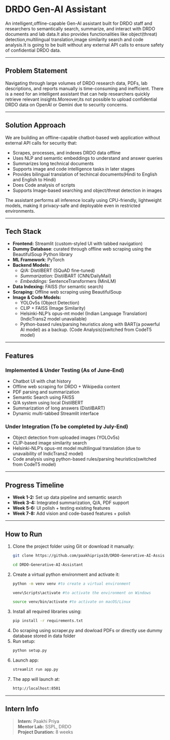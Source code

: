 #  DRDO Gen-AI Assistant

An intelligent,offline-capable Gen-AI assistant built for DRDO staff and researchers to semantically search, summarize, and interact with DRDO documents and lab data.It also provides functionalities like object(threat) detection,multilingual translation,image similarity search and code analysis.It is going to be built  without any external API calls to ensure safety of confidential DRDO data.

---

##  Problem Statement

Navigating through large volumes of DRDO research data, PDFs, lab descriptions, and reports manually is time-consuming and inefficient. There is a need for an intelligent assistant that can help researchers quickly retrieve relevant insights.Moreover,its not possible to upload confidential DRDO data on OpenAI or Gemini due to security concerns.

---

##  Solution Approach

We are building an offline-capable chatbot-based web application without external API calls for security that:
- Scrapes, processes, and indexes DRDO data offline
- Uses NLP and semantic embeddings to understand and answer queries
- Summarizes long technical documents
- Supports image and code intelligence tasks in later stages
- Provides bilingual translation of techincal documents(Hindi to English and English to Hindi)
- Does Code analysis of scripts
- Supports Image-based searching and object/threat detection in images

The assistant performs all inference locally using CPU-friendly, lightweight models, making it privacy-safe and deployable even in restricted environments.

---

## Tech Stack

- **Frontend:** Streamlit (custom-styled UI with tabbed navigation)
- **Dummy Database**: curated through offline web scraping using the BeautifulSoup Python library
- **ML Framework**: PyTorch
- **Backend Models:**
  - *Q/A:* DistilBERT (SQuAD fine-tuned)
  - *Summarization:* DistilBART (CNN/DailyMail)
  - *Embeddings:* SentenceTransformers (MiniLM)
- **Data Indexing:** FAISS (for semantic search)
- **Scraping:** Offline web scraping using BeautifulSoup
- **Image & Code Models:** 
  - YOLOv5s (Object Detection)
  - CLIP + FAISS (Image Similarity)
  - Helsinki-NLP’s opus-mt model (Indian Language Translation)(IndicTrans2 model unavailable)
  - Python-based rules/parsing heuristics along with BART(a powerful AI model) as a backup. (Code Analysis)(switched from CodeT5 model)

---

##  Features

###  Implemented & Under Testing (As of June-End)
- Chatbot UI with chat history
- Offline web scraping for DRDO + Wikipedia content
- PDF parsing and summarization
- Semantic Search using FAISS
- Q/A system using local DistilBERT
- Summarization of long answers (DistilBART)
- Dynamic multi-tabbed Streamlit interface

###  Under Integration (To be completed by July-End)
- Object detection from uploaded images (YOLOv5s)
- CLIP-based image similarity search
- Helsinki-NLP’s opus-mt model multilingual translation (due to unavaibility of IndicTrans2 model)
- Code analysis using python-based rules/parsing heuristics(switched from CodeT5 model)

---

##  Progress Timeline

- **Week 1-2:** Set up data pipeline and semantic search
- **Week 3-4:** Integrated summarization, Q/A, PDF support
- **Week 5-6:** UI polish + testing existing features
- **Week 7-8:** Add vision and code-based features + polish

---

##  How to Run

1. Clone the project folder using Git or download it manually:
   ```bash
   git clone https://github.com/paakhipriya10/DRDO-Generative-AI-Assistant.git
   ```
   ```bash
   cd DRDO-Generative-AI-Assistant
   ```
2. Create a virtual python environment and activate it:
   ```bash
   python -m venv venv #to create a virtual environment
   ```
   ```bash
   venv\Scripts\activate #to activate the environment on Windows
   ```
   ```bash
   source venv/bin/activate #to activate on macOS/Linux
   ```
4. Install all required libraries using:
   ```bash
   pip install -r requirements.txt
5. Do scraping using scraper.py and dowload PDFs or directly use dummy database stored in data folder
6. Run setup:
   ```bash
   python setup.py  
7. Launch app:
   ```bash
   streamlit run app.py
8. The app will launch at:
   ```bash
   http://localhost:8501
---

##  Intern Info

> **Intern:** Paakhi Priya  
> **Mentor Lab:** SSPL, DRDO  
> **Project Duration:** 8 weeks  



